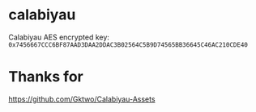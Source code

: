 # calabiyau
Calabiyau AES encrypted key: `0x7456667CCC6BF87AAD3DAA2DDAC3B02564C5B9D74565BB36645C46AC210CDE40`

# Thanks for
https://github.com/Gktwo/Calabiyau-Assets
